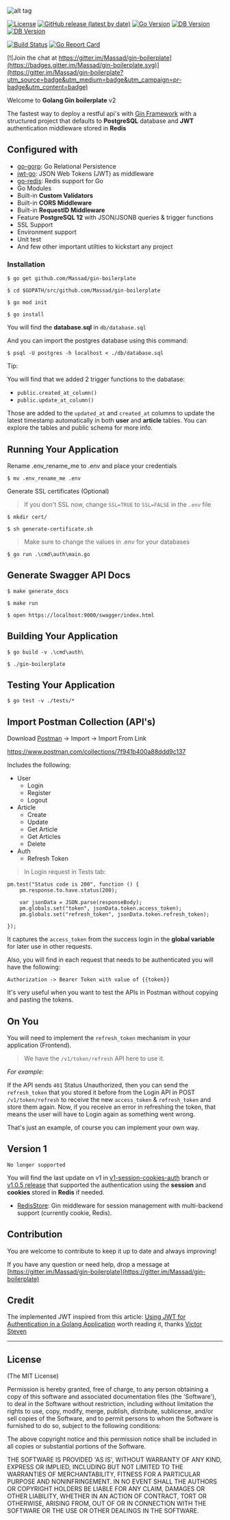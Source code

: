 ![alt tag](https://upload.wikimedia.org/wikipedia/commons/2/23/Golang.png)

[![License](https://img.shields.io/github/license/Massad/gin-boilerplate)](https://github.com/Massad/gin-boilerplate/blob/master/LICENSE) [![GitHub release (latest by date)](https://img.shields.io/github/v/release/Massad/gin-boilerplate)](https://github.com/Massad/gin-boilerplate/releases) [![Go Version](https://img.shields.io/github/go-mod/go-version/Massad/gin-boilerplate)](https://github.com/Massad/gin-boilerplate/blob/master/go.mod) [![DB Version](https://img.shields.io/badge/DB-PostgreSQL--latest-blue)](https://github.com/Massad/gin-boilerplate/blob/master/go.mod) [![DB Version](https://img.shields.io/badge/DB-Redis--latest-blue)](https://github.com/Massad/gin-boilerplate/blob/master/go.mod)

[![Build Status](https://travis-ci.org/Massad/gin-boilerplate.svg?branch=master)](https://travis-ci.org/Massad/gin-boilerplate) [![Go Report Card](https://goreportcard.com/badge/github.com/Massad/gin-boilerplate)](https://goreportcard.com/report/github.com/Massad/gin-boilerplate)

[![Join the chat at https://gitter.im/Massad/gin-boilerplate](https://badges.gitter.im/Massad/gin-boilerplate.svg)](https://gitter.im/Massad/gin-boilerplate?utm_source=badge&utm_medium=badge&utm_campaign=pr-badge&utm_content=badge)

Welcome to **Golang Gin boilerplate** v2

The fastest way to deploy a restful api's with [Gin Framework](https://github.com/gin-gonic/gin/) with a structured project that defaults to **PostgreSQL** database and **JWT** authentication middleware stored in **Redis**

## Configured with

- [go-gorp](https://github.com/go-gorp/gorp): Go Relational Persistence
- [jwt-go](https://github.com/golang-jwt/jwt): JSON Web Tokens (JWT) as middleware
- [go-redis](https://github.com/go-redis/redis): Redis support for Go
- Go Modules
- Built-in **Custom Validators**
- Built-in **CORS Middleware**
- Built-in **RequestID Middleware**
- Feature **PostgreSQL 12** with JSON/JSONB queries & trigger functions
- SSL Support
- Environment support
- Unit test
- And few other important utilties to kickstart any project

### Installation

```
$ go get github.com/Massad/gin-boilerplate
```

```
$ cd $GOPATH/src/github.com/Massad/gin-boilerplate
```

```
$ go mod init
```

```
$ go install
```

You will find the **database.sql** in `db/database.sql`

And you can import the postgres database using this command:

```
$ psql -U postgres -h localhost < ./db/database.sql
```

Tip:

You will find that we added 2 trigger functions to the dabatase:

- `public.created_at_column()`
- `public.update_at_column()`

Those are added to the `updated_at` and `created_at` columns to update the latest timestamp automatically in both **user** and **article** tables. You can explore the tables and public schema for more info.

## Running Your Application

Rename .env_rename_me to .env and place your credentials

```
$ mv .env_rename_me .env
```

Generate SSL certificates (Optional)

> If you don't SSL now, change `SSL=TRUE` to `SSL=FALSE` in the `.env` file

```
$ mkdir cert/
```

```
$ sh generate-certificate.sh
```

> Make sure to change the values in .env for your databases

```
$ go run .\cmd\auth\main.go
```

## Generate Swagger API Docs

```
$ make generate_docs
```

```
$ make run
```

```
$ open https://localhost:9000/swagger/index.html
```

## Building Your Application

```
$ go build -v .\cmd\auth\
```

```
$ ./gin-boilerplate
```

## Testing Your Application

```
$ go test -v ./tests/*
```

## Import Postman Collection (API's)

Download [Postman](https://www.getpostman.com/) -> Import -> Import From Link

https://www.postman.com/collections/7f941b400a88ddd9c137

Includes the following:

- User
  - Login
  - Register
  - Logout
- Article
  - Create
  - Update
  - Get Article
  - Get Articles
  - Delete
- Auth
  - Refresh Token

> In Login request in Tests tab:

```
pm.test("Status code is 200", function () {
    pm.response.to.have.status(200);

    var jsonData = JSON.parse(responseBody);
    pm.globals.set("token", jsonData.token.access_token);
    pm.globals.set("refresh_token", jsonData.token.refresh_token);

});
```

It captures the `access_token` from the success login in the **global variable** for later use in other requests.

Also, you will find in each request that needs to be authenticated you will have the following:

    Authorization -> Bearer Token with value of {{token}}

It's very useful when you want to test the APIs in Postman without copying and pasting the tokens.

## On You

You will need to implement the `refresh_token` mechanism in your application (Frontend).

> We have the `/v1/token/refresh` API here to use it.

_For example:_

If the API sends `401` Status Unauthorized, then you can send the `refresh_token` that you stored it before from the Login API in POST `/v1/token/refresh` to receive the new `access_token` & `refresh_token` and store them again. Now, if you receive an error in refreshing the token, that means the user will have to Login again as something went wrong.

That's just an example, of course you can implement your own way.

## Version 1

    No longer supported

You will find the last update on v1 in [v1-session-cookies-auth](https://github.com/Massad/gin-boilerplate/tree/v1-session-cookies-auth) branch or [v1.0.5 release](https://github.com/Massad/gin-boilerplate/releases/tag/1.05) that supported the authentication using the **session** and **cookies** stored in **Redis** if needed.

- [RedisStore](https://github.com/gin-gonic/contrib/tree/master/sessions): Gin middleware for session management with multi-backend support (currently cookie, Redis).

## Contribution

You are welcome to contribute to keep it up to date and always improving!

If you have any question or need help, drop a message at [https://gitter.im/Massad/gin-boilerplate](https://gitter.im/Massad/gin-boilerplate)

## Credit

The implemented JWT inspired from this article: [Using JWT for Authentication in a Golang Application](https://www.nexmo.com/blog/2020/03/13/using-jwt-for-authentication-in-a-golang-application-dr) worth reading it, thanks [Victor Steven](https://medium.com/@victorsteven)

---

## License

(The MIT License)

Permission is hereby granted, free of charge, to any person obtaining
a copy of this software and associated documentation files (the
'Software'), to deal in the Software without restriction, including
without limitation the rights to use, copy, modify, merge, publish,
distribute, sublicense, and/or sell copies of the Software, and to
permit persons to whom the Software is furnished to do so, subject to
the following conditions:

The above copyright notice and this permission notice shall be
included in all copies or substantial portions of the Software.

THE SOFTWARE IS PROVIDED 'AS IS', WITHOUT WARRANTY OF ANY KIND,
EXPRESS OR IMPLIED, INCLUDING BUT NOT LIMITED TO THE WARRANTIES OF
MERCHANTABILITY, FITNESS FOR A PARTICULAR PURPOSE AND NONINFRINGEMENT.
IN NO EVENT SHALL THE AUTHORS OR COPYRIGHT HOLDERS BE LIABLE FOR ANY
CLAIM, DAMAGES OR OTHER LIABILITY, WHETHER IN AN ACTION OF CONTRACT,
TORT OR OTHERWISE, ARISING FROM, OUT OF OR IN CONNECTION WITH THE
SOFTWARE OR THE USE OR OTHER DEALINGS IN THE SOFTWARE.
